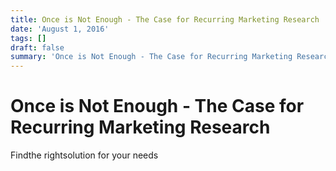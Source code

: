 ```yaml
---
title: Once is Not Enough - The Case for Recurring Marketing Research
date: 'August 1, 2016'
tags: []
draft: false
summary: 'Once is Not Enough - The Case for Recurring Marketing Research'
---
```


# Once is Not Enough - The Case for Recurring Marketing Research

Findthe rightsolution for your needs
